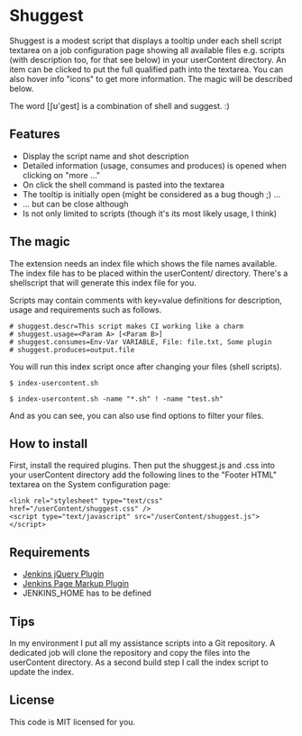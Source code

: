 # Shuggest

Shuggest is a modest script that displays a tooltip under each shell script textarea on a job configuration page showing all available files e.g. scripts (with description too, for that see below) in your userContent directory. An item can be clicked to put the full qualified path into the textarea. You can also hover info "icons" to get more information. The magic will be described below.

The word [ʃʊ'ɡest] is a combination of shell and suggest.  :)

## Features

* Display the script name and shot description
* Detailed information (usage, consumes and produces) is opened when clicking on "more ..."
* On click the shell command is pasted into the textarea
* The tooltip is initially open (might be considered as a bug though ;) ...
* ... but can be close although
* Is not only limited to scripts (though it's its most likely usage, I think)

## The magic

The extension needs an index file which shows the file names available. The index file has to be placed within the userContent/ directory. There's a shellscript that will generate this index file for you.

Scripts may contain comments with key=value definitions for description, usage and requirements such as follows.

```
# shuggest.descr=This script makes CI working like a charm
# shuggest.usage=<Param A> [<Param B>]
# shuggest.consumes=Env-Var VARIABLE, File: file.txt, Some plugin
# shuggest.produces=output.file
```

You will run this index script once after changing your files (shell scripts).

```
$ index-usercontent.sh

$ index-usercontent.sh -name "*.sh" ! -name "test.sh"
```

And as you can see, you can also use find options to filter your files.

## How to install

First, install the required plugins. Then put the shuggest.js and .css into your userContent directory add the following lines to the "Footer HTML" textarea on the System configuration page:  

```
<link rel="stylesheet" type="text/css" href="/userContent/shuggest.css" />
<script type="text/javascript" src="/userContent/shuggest.js"></script>
```

## Requirements

* [Jenkins jQuery Plugin](https://wiki.jenkins-ci.org/display/JENKINS/jQuery+Plugin)
* [Jenkins Page Markup Plugin](https://wiki.jenkins-ci.org/display/JENKINS/Page+Markup+Plugin)
* JENKINS_HOME has to be defined

## Tips

In my environment I put all my assistance scripts into a Git repository. A dedicated job will clone the repository and copy the files into the userContent directory. As a second build step I call the index script to update the index. 

## License 

This code is MIT licensed for you.
